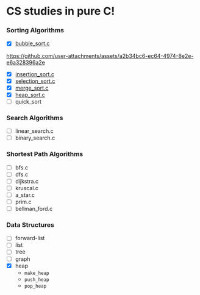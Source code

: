 # CS studies in pure C!

### Sorting Algorithms

* [x] [bubble_sort.c](./src/bubble_sort.c)

https://github.com/user-attachments/assets/a2b34bc6-ec64-4974-8e2e-e6a328396a2e

* [x] [insertion_sort.c](./src/insertion_sort.c)
* [x] [selection_sort.c](./src/selection_sort.c)
* [x] [merge_sort.c](./src/merge_sort.c)
* [x] [heap_sort.c](./src/heap_sort.c)
* [ ] quick_sort

### Search Algorithms

* [ ] linear_search.c
* [ ] binary_search.c

### Shortest Path Algorithms

* [ ] bfs.c
* [ ] dfs.c
* [ ] dijkstra.c
* [ ] kruscal.c
* [ ] a_star.c
* [ ] prim.c
* [ ] bellman_ford.c

### Data Structures

* [ ] forward-list
* [ ] list
* [ ] tree
* [ ] graph
* [x] heap
	* `make_heap`
	* `push_heap`
	* `pop_heap`